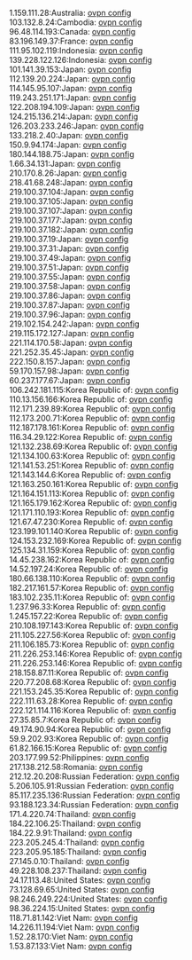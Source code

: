 1.159.111.28:Australia: [ovpn config](vpn/1_159_111_28.ovpn)  
103.132.8.24:Cambodia: [ovpn config](vpn/103_132_8_24.ovpn)  
96.48.114.193:Canada: [ovpn config](vpn/96_48_114_193.ovpn)  
83.196.149.37:France: [ovpn config](vpn/83_196_149_37.ovpn)  
111.95.102.119:Indonesia: [ovpn config](vpn/111_95_102_119.ovpn)  
139.228.122.126:Indonesia: [ovpn config](vpn/139_228_122_126.ovpn)  
101.141.39.153:Japan: [ovpn config](vpn/101_141_39_153.ovpn)  
112.139.20.224:Japan: [ovpn config](vpn/112_139_20_224.ovpn)  
114.145.95.107:Japan: [ovpn config](vpn/114_145_95_107.ovpn)  
119.243.251.171:Japan: [ovpn config](vpn/119_243_251_171.ovpn)  
122.208.194.109:Japan: [ovpn config](vpn/122_208_194_109.ovpn)  
124.215.136.214:Japan: [ovpn config](vpn/124_215_136_214.ovpn)  
126.203.233.246:Japan: [ovpn config](vpn/126_203_233_246.ovpn)  
133.218.2.40:Japan: [ovpn config](vpn/133_218_2_40.ovpn)  
150.9.94.174:Japan: [ovpn config](vpn/150_9_94_174.ovpn)  
180.144.188.75:Japan: [ovpn config](vpn/180_144_188_75.ovpn)  
1.66.34.131:Japan: [ovpn config](vpn/1_66_34_131.ovpn)  
210.170.8.26:Japan: [ovpn config](vpn/210_170_8_26.ovpn)  
218.41.68.248:Japan: [ovpn config](vpn/218_41_68_248.ovpn)  
219.100.37.104:Japan: [ovpn config](vpn/219_100_37_104.ovpn)  
219.100.37.105:Japan: [ovpn config](vpn/219_100_37_105.ovpn)  
219.100.37.107:Japan: [ovpn config](vpn/219_100_37_107.ovpn)  
219.100.37.177:Japan: [ovpn config](vpn/219_100_37_177.ovpn)  
219.100.37.182:Japan: [ovpn config](vpn/219_100_37_182.ovpn)  
219.100.37.19:Japan: [ovpn config](vpn/219_100_37_19.ovpn)  
219.100.37.31:Japan: [ovpn config](vpn/219_100_37_31.ovpn)  
219.100.37.49:Japan: [ovpn config](vpn/219_100_37_49.ovpn)  
219.100.37.51:Japan: [ovpn config](vpn/219_100_37_51.ovpn)  
219.100.37.55:Japan: [ovpn config](vpn/219_100_37_55.ovpn)  
219.100.37.58:Japan: [ovpn config](vpn/219_100_37_58.ovpn)  
219.100.37.86:Japan: [ovpn config](vpn/219_100_37_86.ovpn)  
219.100.37.87:Japan: [ovpn config](vpn/219_100_37_87.ovpn)  
219.100.37.96:Japan: [ovpn config](vpn/219_100_37_96.ovpn)  
219.102.154.242:Japan: [ovpn config](vpn/219_102_154_242.ovpn)  
219.115.172.127:Japan: [ovpn config](vpn/219_115_172_127.ovpn)  
221.114.170.58:Japan: [ovpn config](vpn/221_114_170_58.ovpn)  
221.252.35.45:Japan: [ovpn config](vpn/221_252_35_45.ovpn)  
222.150.8.157:Japan: [ovpn config](vpn/222_150_8_157.ovpn)  
59.170.157.98:Japan: [ovpn config](vpn/59_170_157_98.ovpn)  
60.237.177.67:Japan: [ovpn config](vpn/60_237_177_67.ovpn)  
106.242.181.115:Korea Republic of: [ovpn config](vpn/106_242_181_115.ovpn)  
110.13.156.166:Korea Republic of: [ovpn config](vpn/110_13_156_166.ovpn)  
112.171.239.89:Korea Republic of: [ovpn config](vpn/112_171_239_89.ovpn)  
112.173.200.71:Korea Republic of: [ovpn config](vpn/112_173_200_71.ovpn)  
112.187.178.161:Korea Republic of: [ovpn config](vpn/112_187_178_161.ovpn)  
116.34.29.122:Korea Republic of: [ovpn config](vpn/116_34_29_122.ovpn)  
121.132.238.69:Korea Republic of: [ovpn config](vpn/121_132_238_69.ovpn)  
121.134.100.63:Korea Republic of: [ovpn config](vpn/121_134_100_63.ovpn)  
121.141.53.251:Korea Republic of: [ovpn config](vpn/121_141_53_251.ovpn)  
121.143.144.6:Korea Republic of: [ovpn config](vpn/121_143_144_6.ovpn)  
121.163.250.161:Korea Republic of: [ovpn config](vpn/121_163_250_161.ovpn)  
121.164.151.113:Korea Republic of: [ovpn config](vpn/121_164_151_113.ovpn)  
121.165.179.162:Korea Republic of: [ovpn config](vpn/121_165_179_162.ovpn)  
121.171.110.193:Korea Republic of: [ovpn config](vpn/121_171_110_193.ovpn)  
121.67.47.230:Korea Republic of: [ovpn config](vpn/121_67_47_230.ovpn)  
123.199.101.140:Korea Republic of: [ovpn config](vpn/123_199_101_140.ovpn)  
124.153.232.169:Korea Republic of: [ovpn config](vpn/124_153_232_169.ovpn)  
125.134.31.159:Korea Republic of: [ovpn config](vpn/125_134_31_159.ovpn)  
14.45.238.162:Korea Republic of: [ovpn config](vpn/14_45_238_162.ovpn)  
14.52.197.24:Korea Republic of: [ovpn config](vpn/14_52_197_24.ovpn)  
180.66.138.110:Korea Republic of: [ovpn config](vpn/180_66_138_110.ovpn)  
182.217.161.57:Korea Republic of: [ovpn config](vpn/182_217_161_57.ovpn)  
183.102.235.11:Korea Republic of: [ovpn config](vpn/183_102_235_11.ovpn)  
1.237.96.33:Korea Republic of: [ovpn config](vpn/1_237_96_33.ovpn)  
1.245.157.22:Korea Republic of: [ovpn config](vpn/1_245_157_22.ovpn)  
210.108.197.143:Korea Republic of: [ovpn config](vpn/210_108_197_143.ovpn)  
211.105.227.56:Korea Republic of: [ovpn config](vpn/211_105_227_56.ovpn)  
211.106.185.73:Korea Republic of: [ovpn config](vpn/211_106_185_73.ovpn)  
211.226.253.146:Korea Republic of: [ovpn config](vpn/211_226_253_146.ovpn)  
211.226.253.146:Korea Republic of: [ovpn config](vpn/211_226_253_146.ovpn)  
218.158.87.11:Korea Republic of: [ovpn config](vpn/218_158_87_11.ovpn)  
220.77.208.68:Korea Republic of: [ovpn config](vpn/220_77_208_68.ovpn)  
221.153.245.35:Korea Republic of: [ovpn config](vpn/221_153_245_35.ovpn)  
222.111.63.28:Korea Republic of: [ovpn config](vpn/222_111_63_28.ovpn)  
222.121.114.116:Korea Republic of: [ovpn config](vpn/222_121_114_116.ovpn)  
27.35.85.7:Korea Republic of: [ovpn config](vpn/27_35_85_7.ovpn)  
49.174.90.94:Korea Republic of: [ovpn config](vpn/49_174_90_94.ovpn)  
59.9.202.93:Korea Republic of: [ovpn config](vpn/59_9_202_93.ovpn)  
61.82.166.15:Korea Republic of: [ovpn config](vpn/61_82_166_15.ovpn)  
203.177.99.52:Philippines: [ovpn config](vpn/203_177_99_52.ovpn)  
217.138.212.58:Romania: [ovpn config](vpn/217_138_212_58.ovpn)  
212.12.20.208:Russian Federation: [ovpn config](vpn/212_12_20_208.ovpn)  
5.206.105.91:Russian Federation: [ovpn config](vpn/5_206_105_91.ovpn)  
85.117.235.136:Russian Federation: [ovpn config](vpn/85_117_235_136.ovpn)  
93.188.123.34:Russian Federation: [ovpn config](vpn/93_188_123_34.ovpn)  
171.4.220.74:Thailand: [ovpn config](vpn/171_4_220_74.ovpn)  
184.22.106.25:Thailand: [ovpn config](vpn/184_22_106_25.ovpn)  
184.22.9.91:Thailand: [ovpn config](vpn/184_22_9_91.ovpn)  
223.205.245.4:Thailand: [ovpn config](vpn/223_205_245_4.ovpn)  
223.205.95.185:Thailand: [ovpn config](vpn/223_205_95_185.ovpn)  
27.145.0.10:Thailand: [ovpn config](vpn/27_145_0_10.ovpn)  
49.228.108.237:Thailand: [ovpn config](vpn/49_228_108_237.ovpn)  
24.17.113.48:United States: [ovpn config](vpn/24_17_113_48.ovpn)  
73.128.69.65:United States: [ovpn config](vpn/73_128_69_65.ovpn)  
98.246.249.224:United States: [ovpn config](vpn/98_246_249_224.ovpn)  
98.36.224.15:United States: [ovpn config](vpn/98_36_224_15.ovpn)  
118.71.81.142:Viet Nam: [ovpn config](vpn/118_71_81_142.ovpn)  
14.226.11.194:Viet Nam: [ovpn config](vpn/14_226_11_194.ovpn)  
1.52.28.170:Viet Nam: [ovpn config](vpn/1_52_28_170.ovpn)  
1.53.87.133:Viet Nam: [ovpn config](vpn/1_53_87_133.ovpn)  
